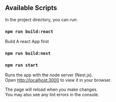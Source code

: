 ## Available Scripts

In the project directory, you can run:
### `npm run build:react`

Build A react App first
### `npm run build:nest`
### `npm run start`

Runs the app with the node server (Nest.js).\
Open [http://localhost:3000](http://localhost:3000) to view it in your browser.

The page will reload when you make changes.\
You may also see any lint errors in the console.






